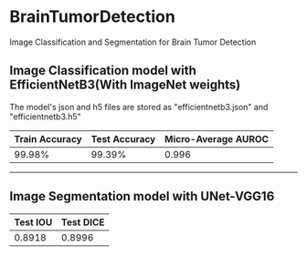 # BrainTumorDetection
Image Classification and Segmentation for Brain Tumor Detection

## Image Classification model with EfficientNetB3(With ImageNet weights)
The model's json and h5 files are stored as "efficientnetb3.json" and "efficientnetb3.h5"

 Train Accuracy  | Test Accuracy | Micro-Average AUROC| 
| ------------- | ------------- | ------------- |
| 99.98%  | 99.39%  | 0.996

----------------------------------------------
## Image Segmentation model with UNet-VGG16

Test IOU  | Test DICE | 
| ------------- | ------------- | 
| 0.8918  | 0.8996  |
